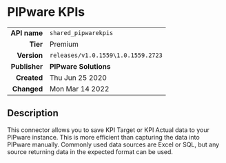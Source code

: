 # PIPware KPIs
| | |
|-:|-|
|**API name**|`shared_pipwarekpis`|
|**Tier**|Premium|
|**Version**|`releases/v1.0.1559\1.0.1559.2723`|
|**Publisher**|**PIPware Solutions**|
|**Created**|Thu Jun 25 2020|
|**Changed**|Mon Mar 14 2022|

## Description
This connector allows you to save KPI Target or KPI Actual data to your PIPware instance. This is more efficient than capturing the data into PIPware manually. Commonly used data sources are Excel or SQL, but any source returning data in the expected format can be used.
